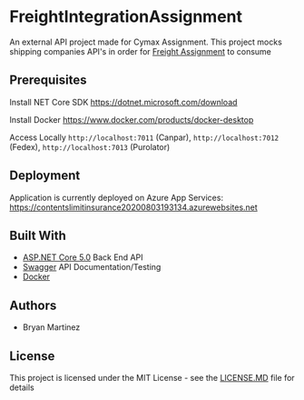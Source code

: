 # FreightIntegrationAssignment
An external API project made for Cymax Assignment. This project mocks shipping companies API's in order for [Freight Assignment](https://github.com/BryanMartinez95/FreightAssignment)
to consume

## Prerequisites
Install NET Core SDK https://dotnet.microsoft.com/download

Install Docker https://www.docker.com/products/docker-desktop

Access Locally `http://localhost:7011` (Canpar), `http://localhost:7012` (Fedex), `http://localhost:7013` (Purolator)

## Deployment
Application is currently deployed on Azure App Services: https://contentslimitinsurance20200803193134.azurewebsites.net
## Built With
- [ASP.NET Core 5.0](https://dotnet.microsoft.com/download/dotnet/5.0) Back End API
- [Swagger](https://github.com/domaindrivendev/Swashbuckle.AspNetCore) API Documentation/Testing
- [Docker](https://www.docker.com/products/docker-desktop)

## Authors
- Bryan Martinez

## License
This project is licensed under the MIT License - see the [LICENSE.MD](https://github.com/BryanMartinez95/FreightIntegrationAssignment/blob/main/LICENSE) file for details
